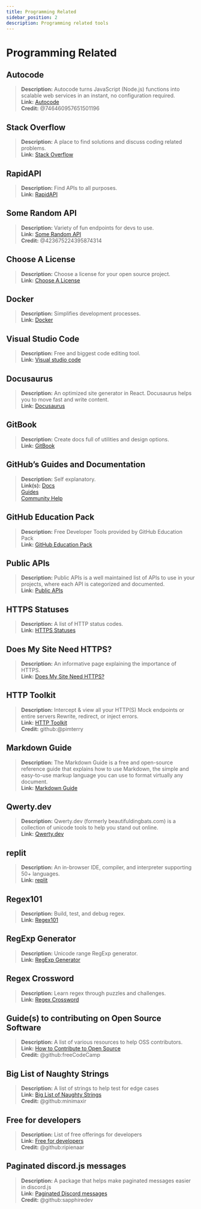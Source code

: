 ```yaml
---
title: Programming Related 
sidebar_position: 2
description: Programming related tools
---
```


# Programming Related

## **Autocode**

> **Description:** Autocode turns JavaScript (Node.js) functions into scalable web services in an instant, no configuration required.   <br/>
**Link:** [Autocode](https://autocode.com/)  <br/>
**Credit:** @746460957651501196

## **Stack Overflow**

> **Description:** A place to find solutions and discuss coding related problems.  <br/>
**Link:** [Stack Overflow](https://stackoverflow.com/)

## **RapidAPI**

> **Description:** Find APIs to all purposes.  <br/>
**Link:** [RapidAPI](https://rapidapi.com/)

## **Some Random API**

> **Description:** Variety of fun endpoints for devs to use.  <br/>
**Link:** [Some Random API](https://some-random-api.ml/)  <br/>
**Credit:** @423675224395874314

## **Choose A License**

> **Description:** Choose a license for your open source project.   <br/>
**Link:** [Choose A License](https://choosealicense.com/)

## **Docker**

> **Description:** Simplifies development processes.   <br/>
**Link:** [Docker](https://www.docker.com/)

## **Visual Studio Code**

> **Description:** Free and biggest code editing tool. <br/>
**Link:** [Visual studio code](https://code.visualstudio.com)  

## **Docusaurus**

> **Description:** An optimized site generator in React. Docusaurus helps you to move fast and write content.   <br/>
**Link:** [Docusaurus](https://docusaurus.io/)

## **GitBook**

> **Description:** Create docs full of utilities and design options.  <br/>
**Link:** [GitBook](https://www.gitbook.com/)

## **GitHub’s Guides and Documentation**

> **Description:** Self explanatory.   <br/>
**Link(s):**
[Docs](https://docs.github.com/en)   <br/>
[Guides](https://guides.github.com/)   <br/>
[Community Help](https://github.community/)

## **GitHub Education Pack**

> **Description:** Free Developer Tools provided by GitHub Education Pack   <br/>
**Link:** [GitHub Education Pack](https://education.github.com/)

## **Public APIs**

> **Description:** Public APIs is a well maintained list of APIs to use in your projects, where each API is categorized and documented.   <br/>
**Link:** [Public APIs](https://github.com/public-apis/public-apis)

## **HTTPS Statuses**

> **Description:** A list of HTTP status codes.   <br/>
**Link:** [HTTPS Statuses](https://httpstatuses.com/)

## **Does My Site Need HTTPS?**

> **Description:** An informative page explaining the importance of HTTPS.  <br/>
**Link:** [Does My Site Need HTTPS?](https://doesmysiteneedhttps.com/)

## **HTTP Toolkit**

> **Description:** Intercept & view all your HTTP(S) Mock endpoints or entire servers Rewrite, redirect, or inject errors.  <br/>
**Link:** [HTTP Toolkit](https://httptoolkit.tech/)  <br/>
**Credit:** github:@pimterry

## **Markdown Guide**

> **Description:** The Markdown Guide is a free and open-source reference guide that explains how to use Markdown, the simple and easy-to-use markup language you can use to format virtually any document.   <br/>
**Link:** [Markdown Guide](https://www.markdownguide.org/)

## **Qwerty.dev**

> **Description:** Qwerty.dev (formerly beautifuldingbats.com) is a collection of unicode tools to help you stand out online.   <br/>
**Link:** [Qwerty.dev](https://qwerty.dev/)

## **replit**

> **Description:** An in-browser IDE, compiler, and interpreter supporting 50+ languages.   <br/>
**Link:** [replit](https://replit.com/)

## **Regex101**

> **Description:** Build, test, and debug regex.   <br/>
**Link:** [Regex101](https://regex101.com/)

## **RegExp Generator**

> **Description:** Unicode range RegExp generator.   <br/>
**Link:** [RegExp Generator](https://apps.timwhitlock.info/js/regex#)

## **Regex Crossword**

> **Description:** Learn regex through puzzles and challenges.   <br/>
**Link:** [Regex Crossword](https://regexcrossword.com/)

## **Guide(s) to contributing on Open Source Software**

> **Description:** A list of various resources to help OSS contributors. <br/>
**Link:** [How to Contribute to Open Source](https://github.com/freeCodeCamp/how-to-contribute-to-open-source) <br/>
**Credit:** @github:freeCodeCamp

## **Big List of Naughty Strings**

> **Description:** A list of strings to help test for edge cases <br/>
**Link:** [Big List of Naughty Strings](https://github.com/minimaxir/big-list-of-naughty-strings) <br/>
**Credit:** @github:minimaxir

## **Free for developers**

> **Description:** List of free offerings for developers <br/>
**Link:** [Free for developers](https://free-for.dev/#/) <br/>
**Credit:** @github:ripienaar

## **Paginated discord.js messages**

> **Description:** A package that helps make paginated messages easier in discord.js <br/>
**Link:** [Paginated Discord messages](https://www.npmjs.com/package/@sapphire/discord.js-utilities) <br />
**Credit:** @github:sapphiredev
